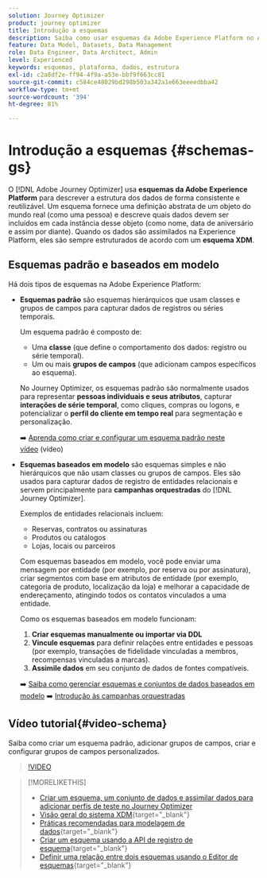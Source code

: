 ```yaml
---
solution: Journey Optimizer
product: journey optimizer
title: Introdução a esquemas
description: Saiba como usar esquemas da Adobe Experience Platform no Adobe Journey Optimizer
feature: Data Model, Datasets, Data Management
role: Data Engineer, Data Architect, Admin
level: Experienced
keywords: esquemas, plataforma, dados, estrutura
exl-id: c2a8df2e-ff94-4f9a-a53e-bbf9f663cc81
source-git-commit: c584ce48029bd298b503a342a1e663eeeedbba42
workflow-type: tm+mt
source-wordcount: '394'
ht-degree: 81%

---
```


# Introdução a esquemas {#schemas-gs}

O [!DNL Adobe Journey Optimizer] usa **esquemas da Adobe Experience Platform** para descrever a estrutura dos dados de forma consistente e reutilizável. Um esquema fornece uma definição abstrata de um objeto do mundo real (como uma pessoa) e descreve quais dados devem ser incluídos em cada instância desse objeto (como nome, data de aniversário e assim por diante). Quando os dados são assimilados na Experience Platform, eles são sempre estruturados de acordo com um **esquema XDM**.

## Esquemas padrão e baseados em modelo

Há dois tipos de esquemas na Adobe Experience Platform:

* **Esquemas padrão** são esquemas hierárquicos que usam classes e grupos de campos para capturar dados de registros ou séries temporais.

  Um esquema padrão é composto de:

   * Uma **classe** (que define o comportamento dos dados: registro ou série temporal).
   * Um ou mais **grupos de campos** (que adicionam campos específicos ao esquema).

  No Journey Optimizer, os esquemas padrão são normalmente usados para representar **pessoas individuais e seus atributos**, capturar **interações de série temporal**, como cliques, compras ou logons, e potencializar o **perfil do cliente em tempo real** para segmentação e personalização.

  ➡️ [Aprenda como criar e configurar um esquema padrão neste vídeo](#video-schema) (vídeo)

* **Esquemas baseados em modelo** são esquemas simples e não hierárquicos que não usam classes ou grupos de campos. Eles são usados para capturar dados de registro de entidades relacionais e servem principalmente para **campanhas orquestradas** do [!DNL Journey Optimizer].

  Exemplos de entidades relacionais incluem:
   * Reservas, contratos ou assinaturas
   * Produtos ou catálogos
   * Lojas, locais ou parceiros

  Com esquemas baseados em modelo, você pode enviar uma mensagem por entidade (por exemplo, por reserva ou por assinatura), criar segmentos com base em atributos de entidade (por exemplo, categoria de produto, localização da loja) e melhorar a capacidade de endereçamento, atingindo todos os contatos vinculados a uma entidade.

  Como os esquemas baseados em modelo funcionam:

   1. **Criar esquemas manualmente ou importar via DDL**
   1. **Vincule esquemas** para definir relações entre entidades e pessoas (por exemplo, transações de fidelidade vinculadas a membros, recompensas vinculadas a marcas).
   1. **Assimile dados** em seu conjunto de dados de fontes compatíveis.

  ➡️ [Saiba como gerenciar esquemas e conjuntos de dados baseados em modelo](../orchestrated/gs-schemas.md)
➡️ [Introdução às campanhas orquestradas](../orchestrated/gs-schemas.md)

## Vídeo tutorial{#video-schema}

Saiba como criar um esquema padrão, adicionar grupos de campos, criar e configurar grupos de campos personalizados.

>[!VIDEO](https://video.tv.adobe.com/v/334461?quality=12)

>[!MORELIKETHIS]
>
>* [Criar um esquema, um conjunto de dados e assimilar dados para adicionar perfis de teste no Journey Optimizer](../audience/creating-test-profiles.md)
>* [Visão geral do sistema XDM](https://experienceleague.adobe.com/docs/experience-platform/xdm/home.html?lang=pt-BR){target="_blank"}
>* [Práticas recomendadas para modelagem de dados](https://experienceleague.adobe.com/docs/experience-platform/xdm/schema/best-practices.html?lang=pt-BR){target="_blank"}
>* [Criar um esquema usando a API de registro de esquema](https://experienceleague.adobe.com/docs/experience-platform/xdm/tutorials/create-schema-api.html?lang=pt-BR){target="_blank"}
>* [Definir uma relação entre dois esquemas usando o Editor de esquemas](https://experienceleague.adobe.com/docs/experience-platform/xdm/tutorials/relationship-ui.html?lang=pt-BR){target="_blank"}
